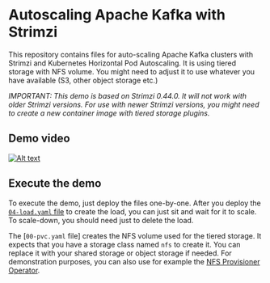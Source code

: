 # Autoscaling Apache Kafka with Strimzi

This repository contains files for auto-scaling Apache Kafka clusters with Strimzi and Kubernetes Horizontal Pod Autoscaling.
It is using tiered storage with NFS volume.
You might need to adjust it to use whatever you have available (S3, other object storage etc.)

_IMPORTANT:_
_This demo is based on Strimzi 0.44.0._
_It will not work with older Strimzi versions._
_For use with newer Strimzi versions, you might need to create a new container image with tiered storage plugins._

## Demo video

[![Alt text](https://img.youtube.com/vi/b8JZpom-67I/0.jpg)](https://www.youtube.com/watch?v=b8JZpom-67I)

## Execute the demo

To execute the demo, just deploy the files one-by-one.
After you deploy the [`04-load.yaml` file](./04-load.yaml) to create the load, you can just sit and wait for it to scale.
To scale-down, you should need just to delete the load.

The [`00-pvc.yaml` file] creates the NFS volume used for the tiered storage.
It expects that you have a storage class named `nfs` to create it.
You can replace it with your shared storage or object storage if needed.
For demonstration purposes, you can also use for example the [NFS Provisioner Operator](https://operatorhub.io/operator/nfs-provisioner-operator).